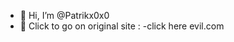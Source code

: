 - 👋 Hi, I’m @Patrikx0x0
- 👀 Click to go on original site : 
-click here evil.com



<!---
Patrikx0x0/Patrikx0x0 is a ✨ special ✨ repository because its `README.md` (this file) appears on your GitHub profile.
You can click the Preview link to take a look at your changes.
--->
